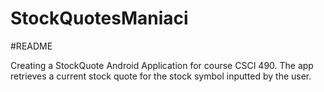 # StockQuotesManiaci
#README

Creating a StockQuote Android Application for course CSCI 490. The app retrieves a current stock quote for the stock symbol inputted
by the user.
